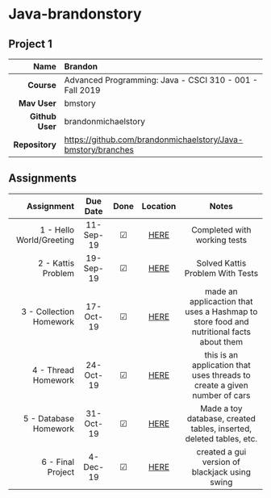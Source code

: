 
# Java-brandonstory

## Project 1


| Name | Brandon|
|---:|:---|
| **Course** | Advanced Programming: Java - CSCI 310 - 001 - Fall 2019 |
| **Mav User**            | bmstory |
| **Github User**         | brandonmichaelstory |
| **Repository**          | https://github.com/brandonmichaelstory/Java-bmstory/branches |

## Assignments


| Assignment | Due Date | Done | Location | Notes |
|-----------------:|:--------:|:----:|:------------------:|:-----:|
| 1 - Hello World/Greeting | 11-Sep-19 | ☑ | [HERE](https://github.com/brandonmichaelstory/Java-bmstory/tree/master/Homework1) | Completed with working tests |
| 2 - Kattis Problem | 19-Sep-19| ☑ | [HERE](https://github.com/brandonmichaelstory/Java-bmstory/tree/master/ToLowerKattisProblem) | Solved Kattis Problem With Tests |
| 3 - Collection Homework | 17-Oct-19 | ☑ | [HERE](https://github.com/brandonmichaelstory/Java-bmstory/tree/master/CollectionHomework) | made an applicaction that uses a Hashmap to store food and nutritional facts about them |
| 4 - Thread Homework | 24-Oct-19 | ☑ | [HERE](https://github.com/brandonmichaelstory/Java-bmstory/tree/master/CarFactoryThreads) | this is an application that uses threads to create a given number of cars |
| 5 - Database Homework | 31-Oct-19 | ☑ | [HERE](https://github.com/brandonmichaelstory/Java-bmstory/tree/master/DBHomework) | Made a toy database, created tables, inserted, deleted tables, etc. |
| 6 - Final Project | 4-Dec-19 | ☑ | [HERE](https://github.com/brandonmichaelstory/Java-bmstory/tree/master/FinalProject) | created a gui version of blackjack using swing |
